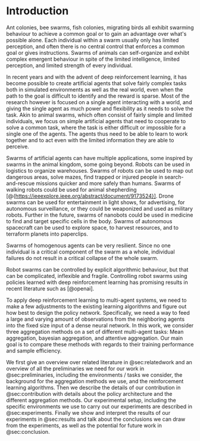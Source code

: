 # Introduction

Ant colonies, bee swarms, fish colonies, migrating birds all exhibit swarming
behaviour to achieve a common goal or to gain an advantage over what's possible
alone. Each individual within a swarm usually only has limited perception, and
often there is no central control that enforces a common goal or gives
instructions. Swarms of animals can self-organize and exhibt complex emergent
behaviour in spite of the limited intelligence, limited perception, and limited
strength of every individual.

In recent years and with the advent of deep reinforcement learning, it has
become possible to create artificial agents that solve fairly complex tasks both
in simulated environments as well as the real world, even when the path to the
goal is difficult to identify and the reward is sparse. Most of the research
however is focused on a single agent interacting with a world, and giving the
single agent as much power and flexibility as it needs to solve the task. Akin
to animal swarms, which often consist of fairly simple and limited individuals,
we focus on simple artificial agents that need to cooperate to solve a common
task, where the task is either difficult or impossible for a single one of the
agents. The agents thus need to be able to learn to work together and to act
even with the limited information they are able to perceive.

Swarms of artificial agents can have multiple applications, some inspired by
swarms in the animal kingdom, some going beyond. Robots can be used in logistics
to organize warehouses. Swarms of robots can be used to map out dangerous areas,
solve mazes, find trapped or injured people in search-and-rescue missions
quicker and more safely than humans. Swarms of walking robots could be used for
animal shepherding [@{https://ieeexplore.ieee.org/abstract/document/9173524}].
Drone swarms can be used for entertainment in light shows, for advertising, for
autonomous surveillance, or they could be weaponized and used as military
robots. Further in the future, swarms of nanobots could be used in medicine to
find and target specific cells in the body. Swarms of autonomous spacecraft can
be used to explore space, to harvest resources, and to terraform planets into
paperclips.

Swarms of homogenous agents can be very resilient. Since no one individual is a
critical component of the swarm as a whole, individual failures do not result in
a critical collapse of the whole swarm.

Robot swarms can be controlled by explicit algorithmic behaviour, but that can
be complicated, inflexible and fragile. Controlling robot swarms using policies
learned with deep reinforcement learning has promising results in recent
literature such as [@openai].

To apply deep reinforcement learning to multi-agent systems, we need to make a
few adjustments to the existing learning algorithms and figure out how best to
design the policy network. Specifically, we need a way to feed a large and
varying amount of observations from the neighboring agents into the fixed size
input of a dense neural network. In this work, we consider three aggregation
methods on a set of different multi-agent tasks: Mean aggregation, bayesian
aggregation, and attentive aggregation. Our main goal is to compare these
methods with regards to their training performance and sample efficiency.

We first give an overview over related literature in @sec:relatedwork and an
overview of all the preliminaries we need for our work in @sec:preliminaries,
including the environments / tasks we consider, the background for the
aggregation methods we use, and the reinforcement learning algorithms. Then we
describe the details of our contribution in @sec:contribution with details about
the policy architecture and the different aggregation methods. Our experimental
setup, including the specific environments we use to carry out our experiments
are described in @sec:experiments. Finally we show and interpret the results of
our experiments in @sec:results and talk about the conclusions we can draw from
the experiments, as well as the potential for future work in @sec:conclusion.
